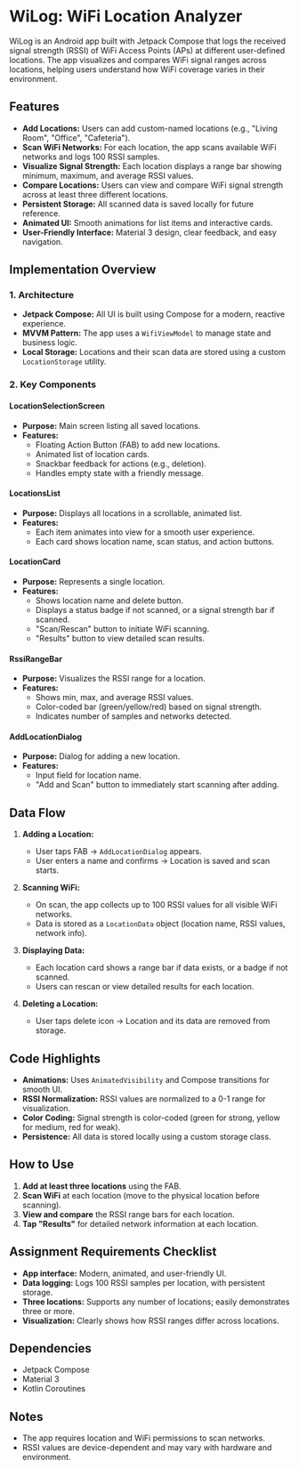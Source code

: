 # WiLog: WiFi Location Analyzer

WiLog is an Android app built with Jetpack Compose that logs the received signal strength (RSSI) of WiFi Access Points (APs) at different user-defined locations. The app visualizes and compares WiFi signal ranges across locations, helping users understand how WiFi coverage varies in their environment.


## Features

- **Add Locations:** Users can add custom-named locations (e.g., "Living Room", "Office", "Cafeteria").
- **Scan WiFi Networks:** For each location, the app scans available WiFi networks and logs 100 RSSI samples.
- **Visualize Signal Strength:** Each location displays a range bar showing minimum, maximum, and average RSSI values.
- **Compare Locations:** Users can view and compare WiFi signal strength across at least three different locations.
- **Persistent Storage:** All scanned data is saved locally for future reference.
- **Animated UI:** Smooth animations for list items and interactive cards.
- **User-Friendly Interface:** Material 3 design, clear feedback, and easy navigation.


## Implementation Overview

### 1. **Architecture**

- **Jetpack Compose:** All UI is built using Compose for a modern, reactive experience.
- **MVVM Pattern:** The app uses a `WifiViewModel` to manage state and business logic.
- **Local Storage:** Locations and their scan data are stored using a custom `LocationStorage` utility.

### 2. **Key Components**

#### **LocationSelectionScreen**

- **Purpose:** Main screen listing all saved locations.
- **Features:**
  - Floating Action Button (FAB) to add new locations.
  - Animated list of location cards.
  - Snackbar feedback for actions (e.g., deletion).
  - Handles empty state with a friendly message.

#### **LocationsList**

- **Purpose:** Displays all locations in a scrollable, animated list.
- **Features:**
  - Each item animates into view for a smooth user experience.
  - Each card shows location name, scan status, and action buttons.

#### **LocationCard**

- **Purpose:** Represents a single location.
- **Features:**
  - Shows location name and delete button.
  - Displays a status badge if not scanned, or a signal strength bar if scanned.
  - "Scan/Rescan" button to initiate WiFi scanning.
  - "Results" button to view detailed scan results.

#### **RssiRangeBar**

- **Purpose:** Visualizes the RSSI range for a location.
- **Features:**
  - Shows min, max, and average RSSI values.
  - Color-coded bar (green/yellow/red) based on signal strength.
  - Indicates number of samples and networks detected.

#### **AddLocationDialog**

- **Purpose:** Dialog for adding a new location.
- **Features:**
  - Input field for location name.
  - "Add and Scan" button to immediately start scanning after adding.


## Data Flow

1. **Adding a Location:**
   - User taps FAB → `AddLocationDialog` appears.
   - User enters a name and confirms → Location is saved and scan starts.

2. **Scanning WiFi:**
   - On scan, the app collects up to 100 RSSI values for all visible WiFi networks.
   - Data is stored as a `LocationData` object (location name, RSSI values, network info).

3. **Displaying Data:**
   - Each location card shows a range bar if data exists, or a badge if not scanned.
   - Users can rescan or view detailed results for each location.

4. **Deleting a Location:**
   - User taps delete icon → Location and its data are removed from storage.


## Code Highlights

- **Animations:** Uses `AnimatedVisibility` and Compose transitions for smooth UI.
- **RSSI Normalization:** RSSI values are normalized to a 0-1 range for visualization.
- **Color Coding:** Signal strength is color-coded (green for strong, yellow for medium, red for weak).
- **Persistence:** All data is stored locally using a custom storage class.


## How to Use

1. **Add at least three locations** using the FAB.
2. **Scan WiFi** at each location (move to the physical location before scanning).
3. **View and compare** the RSSI range bars for each location.
4. **Tap "Results"** for detailed network information at each location.


## Assignment Requirements Checklist

- **App interface:** Modern, animated, and user-friendly UI.
- **Data logging:** Logs 100 RSSI samples per location, with persistent storage.
- **Three locations:** Supports any number of locations; easily demonstrates three or more.
- **Visualization:** Clearly shows how RSSI ranges differ across locations.


## Dependencies

- Jetpack Compose
- Material 3
- Kotlin Coroutines


## Notes

- The app requires location and WiFi permissions to scan networks.
- RSSI values are device-dependent and may vary with hardware and environment.